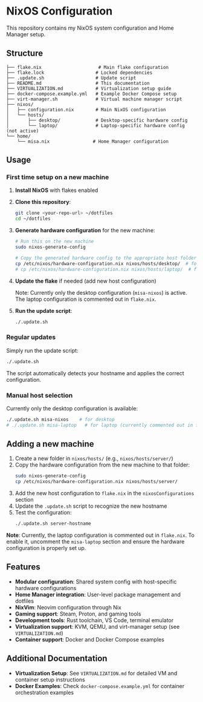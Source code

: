 # NixOS Configuration

This repository contains my NixOS system configuration and Home Manager setup.

## Structure

```
├── flake.nix                     # Main flake configuration
├── flake.lock                   # Locked dependencies
├── .update.sh                   # Update script
├── README.md                    # This documentation
├── VIRTUALIZATION.md            # Virtualization setup guide
├── docker-compose.example.yml   # Example Docker Compose setup
├── virt-manager.sh              # Virtual machine manager script
├── nixos/
│   ├── configuration.nix        # Main NixOS configuration
│   └── hosts/
│       ├── desktop/             # Desktop-specific hardware config
│       └── laptop/              # Laptop-specific hardware config (not active)
└── home/
    └── misa.nix                # Home Manager configuration
```

## Usage

### First time setup on a new machine

1. **Install NixOS** with flakes enabled

2. **Clone this repository**:

   ```bash
   git clone <your-repo-url> ~/dotfiles
   cd ~/dotfiles
   ```

3. **Generate hardware configuration** for the new machine:

   ```bash
   # Run this on the new machine
   sudo nixos-generate-config
   
   # Copy the generated hardware config to the appropriate host folder
   cp /etc/nixos/hardware-configuration.nix nixos/hosts/desktop/  # for desktop
   # cp /etc/nixos/hardware-configuration.nix nixos/hosts/laptop/  # for laptop (currently disabled)
   ```

4. **Update the flake** if needed (add new host configuration)
   
   Note: Currently only the desktop configuration (`misa-nixos`) is active. The laptop configuration is commented out in `flake.nix`.

5. **Run the update script**:

   ```bash
   ./.update.sh
   ```

### Regular updates

Simply run the update script:

```bash
./.update.sh
```

The script automatically detects your hostname and applies the correct configuration.

### Manual host selection

Currently only the desktop configuration is available:

```bash
./.update.sh misa-nixos    # for desktop
# ./.update.sh misa-laptop   # for laptop (currently commented out in flake.nix)
```

## Adding a new machine

1. Create a new folder in `nixos/hosts/` (e.g., `nixos/hosts/server/`)
2. Copy the hardware configuration from the new machine to that folder:
   ```bash
   sudo nixos-generate-config
   cp /etc/nixos/hardware-configuration.nix nixos/hosts/server/
   ```
3. Add the new host configuration to `flake.nix` in the `nixosConfigurations` section
4. Update the `.update.sh` script to recognize the new hostname
5. Test the configuration:
   ```bash
   ./.update.sh server-hostname
   ```

**Note**: Currently, the laptop configuration is commented out in `flake.nix`. To enable it, uncomment the `misa-laptop` section and ensure the hardware configuration is properly set up.

## Features

- **Modular configuration**: Shared system config with host-specific hardware configurations
- **Home Manager integration**: User-level package management and dotfiles
- **NixVim**: Neovim configuration through Nix
- **Gaming support**: Steam, Proton, and gaming tools
- **Development tools**: Rust toolchain, VS Code, terminal emulator
- **Virtualization support**: KVM, QEMU, and virt-manager setup (see `VIRTUALIZATION.md`)
- **Container support**: Docker and Docker Compose examples

## Additional Documentation

- **Virtualization Setup**: See `VIRTUALIZATION.md` for detailed VM and container setup instructions
- **Docker Examples**: Check `docker-compose.example.yml` for container orchestration examples
